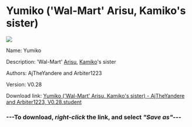 # Yumiko ('Wal-Mart' Arisu, Kamiko's sister)

<img src = "https://raw.githubusercontent.com/Arbiter1223/Koukou-Gurashi-Custom-Students/master/Students/Files/Yumiko%20('Wal-Mart'%20Arisu%2C%20Kamiko's%20sister).png">

Name: Yumiko

Description: 'Wal-Mart' <a href="Arisu%20(A%20very%20negative%20bully).md">Arisu</a>, <a href="Kamiko%20(A%20lazy%20Arisu%20cosplayer).md">Kamiko</a>'s sister

Authors: AjTheYandere and Arbiter1223

Version: V0.28

Download link: <a href="https://raw.githubusercontent.com/Arbiter1223/Koukou-Gurashi-Custom-Students/master/Students/Files/Yumiko%20('Wal-Mart'%20Arisu%2C%20Kamiko's%20sister)%20-%20AjTheYandere%20and%20Arbiter1223%2C%20V0.28.student">Yumiko ('Wal-Mart' Arisu, Kamiko's sister) - AjTheYandere and Arbiter1223, V0.28.student</a>

### ---**To download, _right-click_ the link, and select _"Save as"_**---

